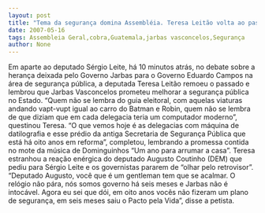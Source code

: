 ```yaml
---
layout: post
title: "Tema da segurança domina Assembléia. Teresa Leitão volta ao passado e cobra promessas de Jarbas"
date: 2007-05-16
tags: Assembleia Geral,cobra,Guatemala,jarbas vasconcelos,Segurança
author: None
---
```

Em aparte ao deputado S&eacute;rgio Leite, h&aacute; 10 minutos atr&aacute;s, no debate sobre a heran&ccedil;a deixada pelo Governo Jarbas para o Governo Eduardo Campos na &aacute;rea de seguran&ccedil;a p&uacute;blica, a deputada Teresa Leit&atilde;o remoeu o passado e lembrou que Jarbas Vasconcelos prometeu melhorar a seguran&ccedil;a p&uacute;blica no Estado.
&ldquo;Quem n&atilde;o se lembra do guia eleitoral, com aquelas viaturas andando vapt-vupt igual ao carro do Batman e Robin, quem n&atilde;o se lembra de que diziam que em cada delegacia teria um computador moderno&rdquo;, questinou Teresa. &ldquo;O que vemos hoje &eacute; as delegacias com m&aacute;quina de datilografia e esse pr&eacute;dio da antiga Secretaria de Seguran&ccedil;a P&uacute;blica que est&aacute; h&aacute; oito anos em reforma&rdquo;, completou, lembrando a promessa contida no mote da m&uacute;sica de Dominguinhos &ldquo;Um ano para arrumar a casa&rdquo;.
Teresa estranhou a rea&ccedil;&atilde;o en&eacute;rgica do deputado Augusto Coutinho (DEM) que pediu para S&eacute;rgio Leite e os governistas pararem de &ldquo;olhar pelo retrovisor&rdquo;. 
&ldquo;Deputado Augusto, voc&ecirc; que &eacute; um gentleman tem que se acalmar. O rel&oacute;gio n&atilde;o p&aacute;ra, n&oacute;s somos governo h&aacute; seis meses e Jarbas n&atilde;o &eacute; intoc&aacute;vel. Agora eu sei que d&oacute;i, em oito anos voc&ecirc;s n&atilde;o fizeram um plano de seguran&ccedil;a, em seis meses saiu o Pacto pela Vida&rdquo;, disse a petista. 